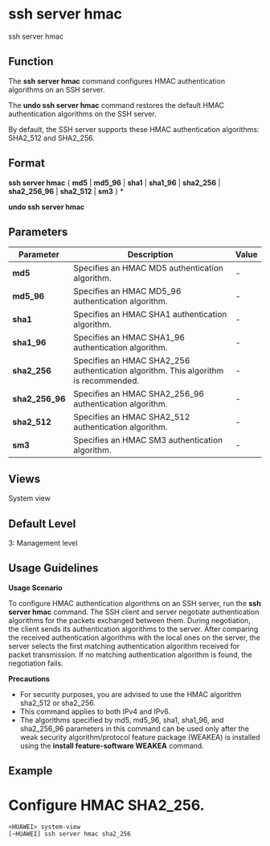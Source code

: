ssh server hmac
===============

ssh server hmac

Function
--------



The **ssh server hmac** command configures HMAC authentication algorithms on an SSH server.

The **undo ssh server hmac** command restores the default HMAC authentication algorithms on the SSH server.



By default, the SSH server supports these HMAC authentication algorithms: SHA2\_512 and SHA2\_256.


Format
------

**ssh server hmac** { **md5** | **md5\_96** | **sha1** | **sha1\_96** | **sha2\_256** | **sha2\_256\_96** | **sha2\_512** | **sm3** } \*

**undo ssh server hmac**


Parameters
----------

| Parameter | Description | Value |
| --- | --- | --- |
| **md5** | Specifies an HMAC MD5 authentication algorithm. | - |
| **md5\_96** | Specifies an HMAC MD5\_96 authentication algorithm. | - |
| **sha1** | Specifies an HMAC SHA1 authentication algorithm. | - |
| **sha1\_96** | Specifies an HMAC SHA1\_96 authentication algorithm. | - |
| **sha2\_256** | Specifies an HMAC SHA2\_256 authentication algorithm. This algorithm is recommended. | - |
| **sha2\_256\_96** | Specifies an HMAC SHA2\_256\_96 authentication algorithm. | - |
| **sha2\_512** | Specifies an HMAC SHA2\_512 authentication algorithm. | - |
| **sm3** | Specifies an HMAC SM3 authentication algorithm. | - |



Views
-----

System view


Default Level
-------------

3: Management level


Usage Guidelines
----------------

**Usage Scenario**

To configure HMAC authentication algorithms on an SSH server, run the **ssh server hmac** command. The SSH client and server negotiate authentication algorithms for the packets exchanged between them. During negotiation, the client sends its authentication algorithms to the server. After comparing the received authentication algorithms with the local ones on the server, the server selects the first matching authentication algorithm received for packet transmission. If no matching authentication algorithm is found, the negotiation fails.

**Precautions**

* For security purposes, you are advised to use the HMAC algorithm sha2\_512 or sha2\_256.
* This command applies to both IPv4 and IPv6.
* The algorithms specified by md5, md5\_96, sha1, sha1\_96, and sha2\_256\_96 parameters in this command can be used only after the weak security algorithm/protocol feature package (WEAKEA) is installed using the **install feature-software WEAKEA** command.


Example
-------

# Configure HMAC SHA2\_256.
```
<HUAWEI> system-view
[~HUAWEI] ssh server hmac sha2_256

```